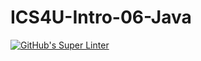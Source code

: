 # ICS4U-Intro-06-Java

[![GitHub's Super Linter](https://github.com/Roman-Cernetchi/ICS4U-Intro-06-Java/workflows/GitHub's%20Super%20Linter/badge.svg)](https://github.com/Roman-Cernetchi/ICS4U-Intro-06-Java/actions)
